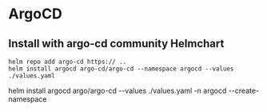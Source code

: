 # ArgoCD

## Install with argo-cd community Helmchart

```
helm repo add argo-cd https:// .. 
helm install argocd argo-cd/argo-cd --namespace argocd --values ./values.yaml
```

helm install argocd argo/argo-cd --values ./values.yaml -n argocd --create-namespace
